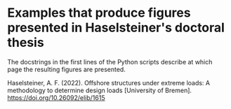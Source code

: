 # Examples that produce figures presented in Haselsteiner's doctoral thesis

The docstrings in the first lines of the Python scripts describe at which page the resulting figures are presented.

Haselsteiner, A. F. (2022). Offshore structures under extreme loads: A methodology to determine design loads [University of Bremen]. https://doi.org/10.26092/elib/1615
